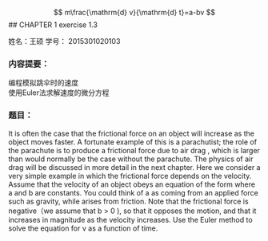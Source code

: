 <script type="text/javascript" src="http://cdn.mathjax.org/mathjax/latest/MathJax.js?config=default"></script>   
   $$ m\frac{\mathrm{d} v}{\mathrm{d} t}=a-bv $$    ## CHAPTER 1    exercise 1.3

姓名：王硕
学号： 2015301020103

### 内容提要：    

编程模拟跳伞时的速度    
使用Euler法求解速度的微分方程    

### 题目：
It is often the case that the frictional force on an object will increase as the object moves faster. A fortunate example of this is
a parachutist; the role of the parachute is to produce a frictional force due to air drag , which is larger than would normally be
the case without the parachute. The physics of air drag will be discussed in more detail in the next chapter. Here we consider a very 
simple example in which the frictional force depends on the velocity. Assume that the velocity of an object obeys an equation of the 
form where a and b are constants. You could think of a as coming from an applied force such as gravity, while arises from friction. 
Note that the frictional force is negative（we assume that b > 0 ), so that it opposes the motion, and that it increases in magnitude 
as the velocity increases. Use the Euler method to solve the equation for v as a function of time.


